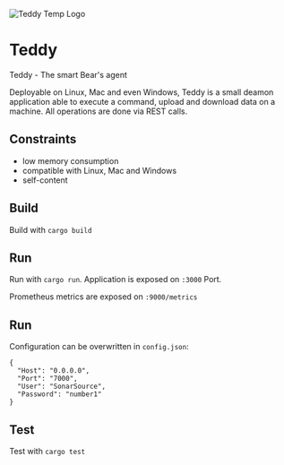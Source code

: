 ![Teddy Temp Logo](https://seeklogo.com/images/T/teddy-killerz-logo-C525D81288-seeklogo.com.png)

# Teddy

Teddy - The smart Bear's agent 

Deployable on Linux, Mac and even Windows, Teddy is a small deamon application able to execute a command, upload and download data on a machine. All operations are done via REST calls.

## Constraints

 - low memory consumption
 - compatible with Linux, Mac and Windows
 - self-content

## Build

Build with `cargo build`

## Run

Run with `cargo run`. Application is exposed on `:3000` Port.

Prometheus metrics are exposed on `:9000/metrics`

## Run

Configuration can be overwritten in `config.json`:
```
{
  "Host": "0.0.0.0",
  "Port": "7000",
  "User": "SonarSource",
  "Password": "number1"
}
```

## Test

Test with `cargo test`

